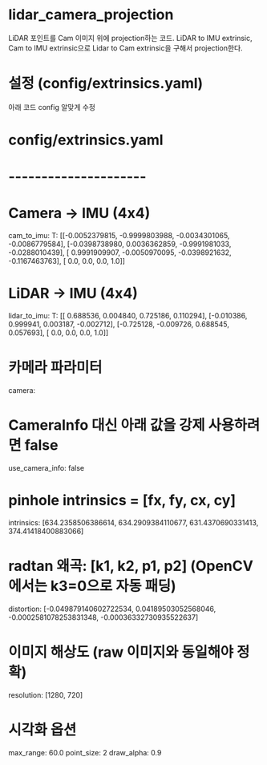 # lidar_camera_projection

LiDAR 포인트를 Cam 이미지 위에 projection하는 코드.
LiDAR to IMU extrinsic, Cam to IMU extrinsic으로 Lidar to Cam extrinsic을 구해서 projection한다.

# 설정 (config/extrinsics.yaml)
아래 코드 config 알맞게 수정

# config/extrinsics.yaml
# ---------------------

# Camera -> IMU (4x4)
cam_to_imu:
  T: [[-0.0052379815, -0.9999803988, -0.0034301065, -0.0086779584],
      [-0.0398738980,  0.0036362859, -0.9991981033, -0.0288010439],
      [ 0.9991909907, -0.0050970095, -0.0398921632, -0.1167463763],
      [ 0.0,           0.0,           0.0,           1.0]]

# LiDAR -> IMU (4x4)
lidar_to_imu:
  T: [[ 0.688536,  0.004840,  0.725186,  0.110294],
      [-0.010386,  0.999941,  0.003187, -0.002712],
      [-0.725128, -0.009726,  0.688545,  0.057693],
      [ 0.0,       0.0,       0.0,       1.0]]

# 카메라 파라미터
camera:
  # CameraInfo 대신 아래 값을 강제 사용하려면 false
  use_camera_info: false

  # pinhole intrinsics = [fx, fy, cx, cy]
  intrinsics: [634.2358506386614, 634.2909384110677, 631.4370690331413, 374.41418400883066]

  # radtan 왜곡: [k1, k2, p1, p2]  (OpenCV에서는 k3=0으로 자동 패딩)
  distortion: [-0.049879140602722534, 0.04189503052568046, -0.0002581078253831348, -0.00036332730935522637]

  # 이미지 해상도 (raw 이미지와 동일해야 정확)
  resolution: [1280, 720]

# 시각화 옵션
max_range: 60.0
point_size: 2
draw_alpha: 0.9

